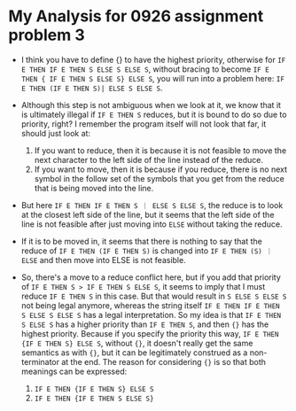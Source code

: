 # My Analysis for 0926 assignment problem 3


* I think you have to define {} to have the highest priority, otherwise for `IF E THEN IF E THEN S ELSE S ELSE S`, without bracing to become `IF E THEN { IF E THEN S ELSE S} ELSE S`, you will run into a problem here: `IF E THEN (IF E THEN S)| ELSE S ELSE S`.

* Although this step is not ambiguous when we look at it, we know that it is ultimately illegal if `IF E THEN S` reduces, but it is bound to do so due to priority, right? I remember the program itself will not look that far, it should just look at:
  1. If you want to reduce, then it is because it is not feasible to move the next character to the left side of the line instead of the reduce.
  2.  If you want to move, then it is because if you reduce, there is no next symbol in the follow set of the symbols that you get from the reduce that is being moved into the line.

* But here `IF E THEN IF E THEN S ｜ ELSE S ELSE S`, the reduce is to look at the closest left side of the line, but it seems that the left side of the line is not feasible after just moving into `ELSE` without taking the reduce. 

* If it is to be moved in, it seems that there is nothing to say that the reduce of `IF E THEN (IF E THEN S)` is changed into `IF E THEN (S) ｜ ELSE` and then move into ELSE is not feasible.

* So, there's a move to a reduce conflict here, but if you add that priority of `IF E THEN S > IF E THEN S ELSE S`, it seems to imply that I must reduce `IF E THEN S` in this case. But that would result in `S ELSE S ELSE S` not being legal anymore, whereas the string itself `IF E THEN IF E THEN S ELSE S ELSE S` has a legal interpretation. So my idea is that `IF E THEN S ELSE S` has a higher priority than `IF E THEN S`, and then `{}` has the highest priority. Because if you specify the priority this way, `IF E THEN {IF E THEN S} ELSE S`, without `{}`, it doesn't really get the same semantics as with `{}`, but it can be legitimately construed as a non-terminator at the end. The reason for considering `{}` is so that both meanings can be expressed:
  1. `IF E THEN {IF E THEN S} ELSE S`
  2. `IF E THEN {IF E THEN S ELSE S}`






